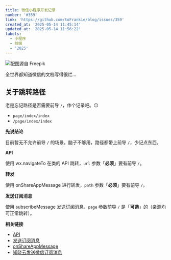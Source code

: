 ```yaml
---
title: 微信小程序开发记录
number: '#359'
link: 'https://github.com/toFrankie/blog/issues/359'
created_at: '2025-05-14 11:45:14'
updated_at: '2025-05-14 11:56:22'
labels:
  - 小程序
  - 前端
  - '2025'
---
```


![配图源自 Freepik](https://cdn.jsdelivr.net/gh/toFrankie/blog@main/images/2025/5/1747194248182.jpg)

全世界都知道微信的文档写得很烂...

## 关于跳转路径

老是忘记路径是否需要前导 `/`，作个记录吧。😑

- `page/index/index`
- `/page/index/index`

**先说结论**

目前暂无不允许前导 `/` 的场景。脑子不够用，路径都带上前导 `/`，少记点东西。

**API**

使用 wx.navigateTo 在类的 API 跳转，`url` 参数「**必须**」要有前导 `/`。

**转发**

使用 onShareAppMessage 进行转发，`path` 参数「**必须**」要有前导 `/`。

**发送订阅消息**

使用 subscribeMessage 发送订阅消息，`page` 参数前导 `/` 是「**可选**」的（亲测均可正常跳转）。

**相关链接**

- [API](https://developers.weixin.qq.com/miniprogram/dev/api/route/wx.navigateTo.html)
- [发送订阅消息](https://developers.weixin.qq.com/miniprogram/dev/OpenApiDoc/mp-message-management/subscribe-message/sendMessage.html)
- [onShareAppMessage](https://developers.weixin.qq.com/miniprogram/dev/reference/api/Page.html#onShareAppMessage-Object-object)
- [知晓云发送微信订阅消息](https://doc.minapp.com/cloud-function/node-sdk/subscribe-message/wechat/subscribe-message.html)
